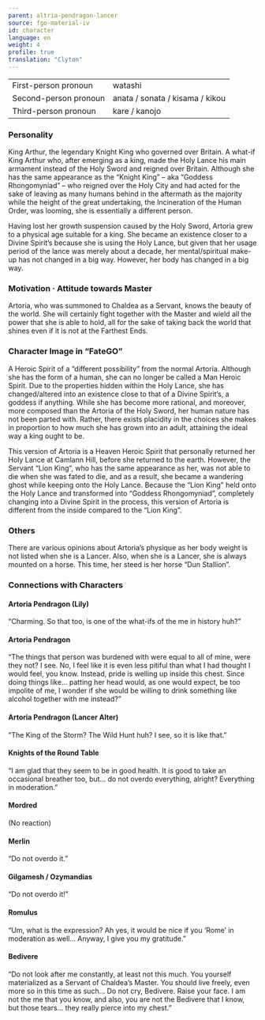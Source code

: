 ```yaml
---
parent: altria-pendragon-lancer
source: fgo-material-iv
id: character
language: en
weight: 4
profile: true
translation: "Clyton"
---
```


<table>
  <tr><td>First-person pronoun</td><td>watashi</td></tr>
  <tr><td>Second-person pronoun</td><td>anata / sonata / kisama / kikou</td></tr>
  <tr><td>Third-person pronoun</td><td>kare / kanojo</td></tr>
</table>

### Personality

King Arthur, the legendary Knight King who governed over Britain. A what-if King Arthur who, after emerging as a king, made the Holy Lance his main armament instead of the Holy Sword and reigned over Britain. Although she has the same appearance as the “Knight King” – aka “Goddess Rhongomyniad” – who reigned over the Holy City and had acted for the sake of leaving as many humans behind in the aftermath as the majority while the height of the great undertaking, the Incineration of the Human Order, was looming, she is essentially a different person.

Having lost her growth suspension caused by the Holy Sword, Artoria grew to a physical age suitable for a king. She became an existence closer to a Divine Spirit’s because she is using the Holy Lance, but given that her usage period of the lance was merely about a decade, her mental/spiritual make-up has not changed in a big way. However, her body has changed in a big way.

### Motivation · Attitude towards Master

Artoria, who was summoned to Chaldea as a Servant, knows the beauty of the world. She will certainly fight together with the Master and wield all the power that she is able to hold, all for the sake of taking back the world that shines even if it is not at the Farthest Ends.

### Character Image in “FateGO”

A Heroic Spirit of a “different possibility” from the normal Artoria. Although she has the form of a human, she can no longer be called a Man Heroic Spirit. Due to the properties hidden within the Holy Lance, she has changed/altered into an existence close to that of a Divine Spirit’s, a goddess if anything. While she has become more rational, and moreover, more composed than the Artoria of the Holy Sword, her human nature has not been parted with. Rather, there exists placidity in the choices she makes in proportion to how much she has grown into an adult, attaining the ideal way a king ought to be.

This version of Artoria is a Heaven Heroic Spirit that personally returned her Holy Lance at Camlann Hill, before she returned to the earth. However, the Servant “Lion King”, who has the same appearance as her, was not able to die when she was fated to die, and as a result, she became a wandering ghost while keeping onto the Holy Lance. Because the “Lion King” held onto the Holy Lance and transformed into “Goddess Rhongomyniad”, completely changing into a Divine Spirit in the process, this version of Artoria is different from the inside compared to the “Lion King”.

### Others

There are various opinions about Artoria’s physique as her body weight is not listed when she is a Lancer. Also, when she is a Lancer, she is always mounted on a horse. This time, her steed is her horse “Dun Stallion”.

### Connections with Characters

#### Artoria Pendragon (Lily)

“Charming. So that too, is one of the what-ifs of the me in history huh?”

#### Artoria Pendragon

“The things that person was burdened with were equal to all of mine, were they not? I see. No, I feel like it is even less pitiful than what I had thought I would feel, you know. Instead, pride is welling up inside this chest. Since doing things like… patting her head would, as one would expect, be too impolite of me, I wonder if she would be willing to drink something like alcohol together with me instead?”

#### Artoria Pendragon (Lancer Alter)

“The King of the Storm? The Wild Hunt huh? I see, so it is like that.”

#### Knights of the Round Table

“I am glad that they seem to be in good health. It is good to take an occasional breather too, but… do not overdo everything, alright? Everything in moderation.”

#### Mordred

(No reaction)

#### Merlin

“Do not overdo it.”

#### Gilgamesh / Ozymandias

“Do not overdo it!”

#### Romulus

“Um, what is the expression? Ah yes, it would be nice if you ‘Rome’ in moderation as well… Anyway, I give you my gratitude.”

#### Bedivere

“Do not look after me constantly, at least not this much. You yourself materialized as a Servant of Chaldea’s Master. You should live freely, even more so in this time as such… Do not cry, Bedivere. Raise your face. I am not the me that you know, and also, you are not the Bedivere that I know, but those tears… they really pierce into my chest.”
